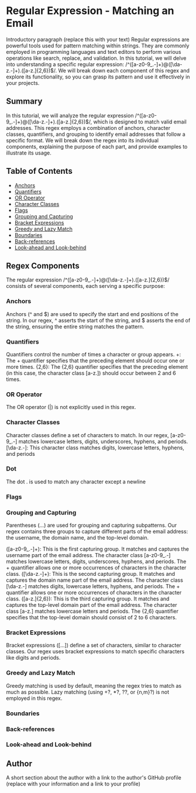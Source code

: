 # Regular Expression - Matching an Email

Introductory paragraph (replace this with your text)
Regular expressions are powerful tools used for pattern matching within strings. They are commonly employed in programming languages and text editors to perform various operations like search, replace, and validation. In this tutorial, we will delve into understanding a specific regular expression: /^([a-z0-9_\.-]+)@([\da-z\.-]+)\.([a-z\.]{2,6})$/. We will break down each component of this regex and explore its functionality, so you can grasp its pattern and use it effectively in your projects.

## Summary

In this tutorial, we will analyze the regular expression /^([a-z0-9_\.-]+)@([\da-z\.-]+)\.([a-z\.]{2,6})$/, which is designed to match valid email addresses. This regex employs a combination of anchors, character classes, quantifiers, and grouping to identify email addresses that follow a specific format. We will break down the regex into its individual components, explaining the purpose of each part, and provide examples to illustrate its usage.

## Table of Contents

- [Anchors](#anchors)
- [Quantifiers](#quantifiers)
- [OR Operator](#or-operator)
- [Character Classes](#character-classes)
- [Flags](#flags)
- [Grouping and Capturing](#grouping-and-capturing)
- [Bracket Expressions](#bracket-expressions)
- [Greedy and Lazy Match](#greedy-and-lazy-match)
- [Boundaries](#boundaries)
- [Back-references](#back-references)
- [Look-ahead and Look-behind](#look-ahead-and-look-behind)


## Regex Components
The regular expression /^([a-z0-9_\.-]+)@([\da-z\.-]+)\.([a-z\.]{2,6})$/ consists of several components, each serving a specific purpose:

### Anchors

Anchors (^ and $) are used to specify the start and end positions of the string. In our regex, ^ asserts the start of the string, and $ asserts the end of the string, ensuring the entire string matches the pattern.

### Quantifiers

Quantifiers control the number of times a character or group appears. +: The + quantifier specifies that the preceding element should occur one or more times. {2,6}: The {2,6} quantifier specifies that the preceding element (in this case, the character class [a-z\.]) should occur between 2 and 6 times.

### OR Operator

The OR operator (|) is not explicitly used in this regex.
### Character Classes

Character classes define a set of characters to match. In our regex, [a-z0-9_\.-] matches lowercase letters, digits, underscores, hyphens, and periods. [\da-z\.-]: This character class matches digits, lowercase letters, hyphens, and periods

### Dot

The dot . is used to match any character except a newline

### Flags

### Grouping and Capturing

Parentheses (...) are used for grouping and capturing subpatterns. Our regex contains three groups to capture different parts of the email address: the username, the domain name, and the top-level domain.

([a-z0-9_\.-]+): This is the first capturing group. It matches and captures the username part of the email address. The character class [a-z0-9_\.-] matches lowercase letters, digits, underscores, hyphens, and periods. The + quantifier allows one or more occurrences of characters in the character class.
([\da-z\.-]+): This is the second capturing group. It matches and captures the domain name part of the email address. The character class [\da-z\.-] matches digits, lowercase letters, hyphens, and periods. The + quantifier allows one or more occurrences of characters in the character class.
([a-z\.]{2,6}): This is the third capturing group. It matches and captures the top-level domain part of the email address. The character class [a-z\.] matches lowercase letters and periods. The {2,6} quantifier specifies that the top-level domain should consist of 2 to 6 characters.

### Bracket Expressions

Bracket expressions ([…]) define a set of characters, similar to character classes. Our regex uses bracket expressions to match specific characters like digits and periods.

### Greedy and Lazy Match

Greedy matching is used by default, meaning the regex tries to match as much as possible. Lazy matching (using +?, *?, ??, or {n,m}?) is not employed in this regex.
### Boundaries

### Back-references

### Look-ahead and Look-behind

## Author


A short section about the author with a link to the author's GitHub profile (replace with your information and a link to your profile)

